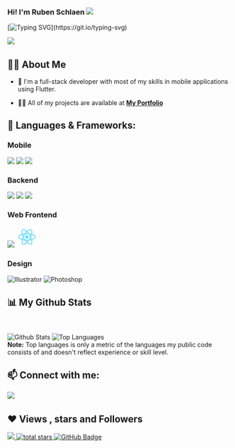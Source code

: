 ### Hi! I'm Ruben Schlaen <img src="https://media.giphy.com/media/hvRJCLFzcasrR4ia7z/giphy.gif" width="28">

[![Typing SVG](https://readme-typing-svg.demolab.com?font=Roboto+Mono&pause=1000&color=5BFF33&center=verdadero&vCenter=verdadero&width=500&lines=Flutter+mobile+developer.)](https://git.io/typing-svg)

<a href="#"><img src="https://www.altiria.com/wp-content/uploads/2021/12/desarrollador-300x261.png"/></a>


## 🙋‍♂️ About Me

- 🌱 I'm a full-stack developer with most of my skills in mobile applications using Flutter.

- 👨‍💻 All of my projects are available at **[My Portfolio](https://github.com/gschlaen?tab=repositories)**


## 🚀 Languages & Frameworks:
### Mobile
<p align="left">
    <img src="https://img.icons8.com/color/48/000000/dart.png"/>
    <img src="https://img.icons8.com/color/48/000000/flutter.png"/>
    <img src="https://img.icons8.com/color/48/000000/kotlin.png"/>
    <br/>
</p>

### Backend
<p align="left">
    <img src="https://img.icons8.com/color/48/000000/django.png"/>
    <img src="https://img.icons8.com/color/48/000000/python.png"/>
    <img src="https://img.icons8.com/color/48/000000/nodejs.png"/>
</p>

### Web Frontend
<p align="left">
    <img src="https://img.icons8.com/color/48/000000/javascript.png"/>
    <img src="https://raw.githubusercontent.com/github/explore/80688e429a7d4ef2fca1e82350fe8e3517d3494d/topics/react/react.png" width="48" height="48"/>
</p>

### Design
<p align="left">
    <img alt="Illustrator" src="https://user-images.githubusercontent.com/85961518/226720471-4d685e32-04fa-4d15-9bbf-fc9fc66b2796.png" width="48" height="48"/>
    <img alt="Photoshop" src="https://user-images.githubusercontent.com/85961518/226720077-70458532-33f5-40fc-94cc-32e27e2b6744.png" width="48" height="48"/>
</p>


## 📊 My Github Stats

  <br/>
  <p>
    <img alt="Github Stats" src="https://github-readme-stats.vercel.app/api?username=gschlaen&show_icons=true&count_private=true&theme=react&hide_border=true&bg_color=0D1117" />
    
  <img alt="Top Languages" src="https://github-readme-stats.vercel.app/api/top-langs/?username=gschlaen&langs_count=8&count_private=true&layout=compact&theme=react&hide_border=true&bg_color=0D1117" />
  <br/>
  <b>Note:</b> Top languages is only a metric of the languages my public code consists of and doesn't reflect experience or skill level.


<p/>

## 📫 Connect with me:
<p align="left">
<a href = "https://www.linkedin.com/in/gschlaen/"><img src="https://img.icons8.com/fluent/48/000000/linkedin.png"/></a>
</p>

## ❤ Views , stars and Followers
<a href=#>
    <img src="https://komarev.com/ghpvc/?username=gschlaen">
</a>
<a href="https://github.com/gschlaen?tab=repositories&sort=stargazers"><img src="https://img.shields.io/github/stars/gschlaen?color=E5F219&label=Total stars" alt="total stars">
</a>
<a href="https://github.com/gschlaen?tab=followers"><img src="https://img.shields.io/github/followers/gschlaen?label=Followers&style=social" alt="GitHub Badge">
</a>


<!--
**gschlaen/gschlaen** is a ✨ _special_ ✨ repository because its `README.md` (this file) appears on your GitHub profile.

Here are some ideas to get you started:

- 🔭 I’m currently working on ...
- 🌱 I’m currently learning ...
- 👯 I’m looking to collaborate on ...
- 🤔 I’m looking for help with ...
- 💬 Ask me about ...
- 📫 How to reach me: ...
- 😄 Pronouns: ...
- ⚡ Fun fact: ...
-->
